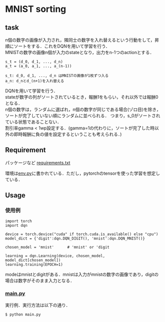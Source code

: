 # MNIST sorting

## task
n個の数字の画像が入力され，隣同士の数字を入れ替えるという行動をして，昇順にソートをする．これをDQNを用いて学習を行う．  
MNISTの数字の画像n個が入力のstateとなり，出力をn-1つのactionとする．
```
s_t = (d_0, d_1, ..., d_n)
a_t = (a_0, a_1, ..., a_(n-1))

s_t: d_0, d_1, ..., d_n はMNISTの画像が1枚ずつ入る
a_n: d_nとd_(n+1)を入れ替える
```

DQNを用いて学習を行う．  
stateが数字の列がソートされているとき，報酬1をもらい，それ以外では報酬0となる．  
n個の数字は，ランダムに選ばれ，n個の数字が同じである場合(ゾロ目)を除き，ソートが完了していない順にランダムに並べられる．
つまり，s_0がソートされている状態であることない．  
割引率gamma < 1wp設定する．(gamma=1の代わりに，ソートが完了した時以外の即時報酬に負の値を設定するということも考えられる．)

## Requirement
パッケージなど
[requirements.txt](./requirements.txt)  

環境は[env.py](./env.py)に書かれている．ただし，pytorchのtensorを使った学習を想定している．

## Usage
### 使用例

```
import torch
import dqn

device = torch.device("cuda" if torch.cuda.is_available() else "cpu") 
model_dict = {'digit':dqn.DQN_DIGIT(), 'mnist':dqn.DQN_MNIST()}

chosen_model = 'mnist'      # 'mnist' or 'digit

learning = dqn.Learning(device, chosen_model, model_dict[chosen_model])
learning.training(EPOCH=1)
```

modeはmnistとdigitがある．mnistは入力がmnistの数字の画像であり，digitの場合は数字がそのまま入力となる．

### [main.py](./main.py)
実行例．実行方法は以下の通り．

```
$ python main.py
```


